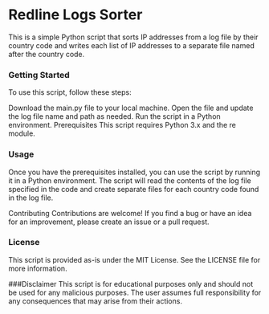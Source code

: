 # Redline Logs Sorter
This is a simple Python script that sorts IP addresses from a log file by their country code and writes each list of IP addresses to a separate file named after the country code.

### Getting Started
To use this script, follow these steps:

Download the main.py file to your local machine.
Open the file and update the log file name and path as needed.
Run the script in a Python environment.
Prerequisites
This script requires Python 3.x and the re module.

### Usage
Once you have the prerequisites installed, you can use the script by running it in a Python environment. The script will read the contents of the log file specified in the code and create separate files for each country code found in the log file.

Contributing
Contributions are welcome! If you find a bug or have an idea for an improvement, please create an issue or a pull request.

### License
This script is provided as-is under the MIT License. See the LICENSE file for more information.

###Disclaimer
This script is for educational purposes only and should not be used for any malicious purposes. The user assumes full responsibility for any consequences that may arise from their actions.
